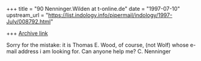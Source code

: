 +++
title = "90 Nenninger.Wilden at t-online.de"
date = "1997-07-10"
upstream_url = "https://list.indology.info/pipermail/indology/1997-July/008792.html"

+++
[Archive link](https://list.indology.info/pipermail/indology/1997-July/008792.html)

Sorry for the mistake: it is Thomas E. Wood, of course, (not Wolf) whose e-mail 
address i am looking for. Can anyone help me?
C. Nenninger




